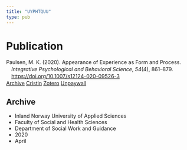 ```yaml
---
title: "UYPHTQUU"
type: pub
---
```

<h1>Publication</h1>
<article id="csl-bib-container-UYPHTQUU" class="csl-bib-container">
  <div class="csl-bib-body" style="line-height: 1.35; padding-left: 1em; text-indent:-1em;">
  <div class="csl-entry">Paulsen, M. K. (2020). Appearance of Experience as Form and Process. <i>Integrative Psychological and Behavioral Science</i>, <i>54</i>(4), 861&#x2013;879. <a href="https://doi.org/10.1007/s12124-020-09526-3">https://doi.org/10.1007/s12124-020-09526-3</a></div>
</div>
  <div class="csl-bib-buttons">
    <a href="#taxonomy-article-UYPHTQUU" class="csl-bib-button">Archive</a>
    <a href alt="Cristin URL" class="csl-bib-button">Cristin</a>
    <a href alt="Zotero URL" class="csl-bib-button">Zotero</a>
    <a href="https://link.springer.com/content/pdf/10.1007/s12124-020-09526-3.pdf" class="csl-bib-button">Unpaywall</a>
  </div>
  <div id="csl-bib-meta-container-UYPHTQUU"></div>
</article>
<div id="csl-bib-meta-UYPHTQUU" class="csl-bib-meta">
  <article id="taxonomy-article-UYPHTQUU" class="taxonomy-article">
    <h1>Archive</h1>
    <ul>
      <li>Inland Norway University of Applied Sciences</li>
      <li>Faculty of Social and Health Sciences</li>
      <li>Department of Social Work and Guidance</li>
      <li>2020</li>
      <li>April</li>
    </ul>
  </article>
</div>
